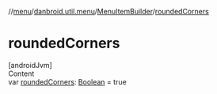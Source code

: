 //[menu](../../../index.md)/[danbroid.util.menu](../index.md)/[MenuItemBuilder](index.md)/[roundedCorners](rounded-corners.md)



# roundedCorners  
[androidJvm]  
Content  
var [roundedCorners](rounded-corners.md): [Boolean](https://kotlinlang.org/api/latest/jvm/stdlib/kotlin/-boolean/index.html) = true  



